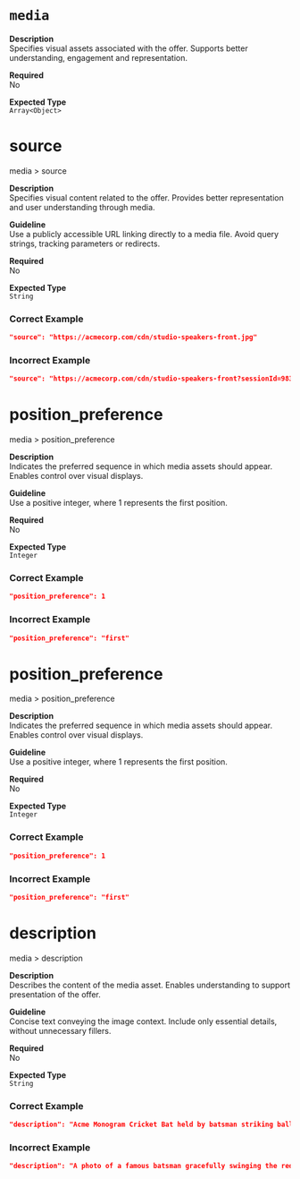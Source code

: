 `media`
=======

**Description**  
Specifies visual assets associated with the offer. Supports better understanding, engagement and representation.

**Required**  
No

**Expected Type**  
`Array<Object>`

# source

media > source

**Description**  
Specifies visual content related to the offer. Provides better representation and user understanding through media.

**Guideline**  
Use a publicly accessible URL linking directly to a media file. Avoid query strings, tracking parameters or redirects.

**Required**  
No

**Expected Type**  
`String`

### Correct Example

```json
"source": "https://acmecorp.com/cdn/studio-speakers-front.jpg"
```

### Incorrect Example

```json
"source": "https://acmecorp.com/cdn/studio-speakers-front?sessionId=9834ahD7&tracking=true&click=%20%2B%2F%23fail%3Fimg.png&token=abc123!@#&utm_source=%%broken%%"
```

# position_preference

media > position_preference

**Description**  
Indicates the preferred sequence in which media assets should appear. Enables control over visual displays.

**Guideline**  
Use a positive integer, where 1 represents the first position.

**Required**  
No

**Expected Type**  
`Integer`

### Correct Example

```json
"position_preference": 1
```

### Incorrect Example

```json
"position_preference": "first"
```

# position_preference

media > position_preference

**Description**  
Indicates the preferred sequence in which media assets should appear. Enables control over visual displays.

**Guideline**  
Use a positive integer, where 1 represents the first position.

**Required**  
No

**Expected Type**  
`Integer`

### Correct Example

```json
"position_preference": 1
```

### Incorrect Example

```json
"position_preference": "first"
```

# description

media > description

**Description**  
Describes the content of the media asset. Enables understanding to support presentation of the offer.

**Guideline**  
Concise text conveying the image context. Include only essential details, without unnecessary fillers.

**Required**  
No

**Expected Type**  
`String`

### Correct Example

```json
"description": "Acme Monogram Cricket Bat held by batsman striking ball on grass pitch"
```

### Incorrect Example

```json
"description": "A photo of a famous batsman gracefully swinging the red-and-gold cricket bat on a lush pitch during a glorious summer afternoon."
```